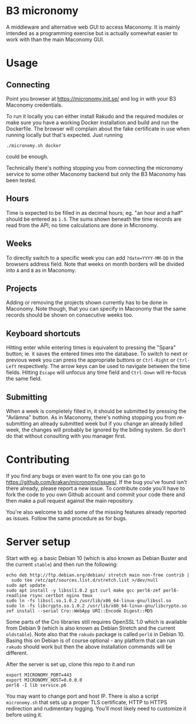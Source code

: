 # B3 micronomy

A middleware and alternative web GUI to access Maconomy. It is mainly
intended as a programming exercise but is actually somewhat easier to
work with than the main Maconomy GUI.

# Usage

## Connecting

Point you browser at https://micronomy.init.se/ and log in with your
B3 Maconomy credentials.

To run it locally you can either install Rakudo and the required
modules or make sure you have a working Docker installation and build
and run the Dockerfile. The browser will complain about the fake
certificate in use when running locally but that's expected. Just
running

```
./micronomy.sh docker
```

could be enough.


Technically there's nothing stopping you from connecting the micronomy
service to some other Maconomy backend but only the B3 Maconomy has
been tested.

## Hours

Time is expected to be filled in as decimal hours; eg. "an hour and a
half" should be entered as `1.5`. The sums shown beneath the time
records are read from the API; no time calculations are done in
Micronomy.

## Weeks

To directly switch to a specific week you can add `?date=YYYY-MM-DD`
in the browsers address field. Note that weeks on month borders will
be divided into `A` and `B` as in Maconomy.

## Projects

Adding or removing the projects shown currently has to be done in
Maconomy. Note though, that you can specify in Maconomy that the same
records should be shown on consecutive weeks too.

## Keyboard shortcuts

Hitting enter while entering times is equivalent to pressing the
"Spara" button; ie. it saves the entered times into the database. To
switch to next or previous week you can press the appropriate buttons
or `Ctrl-Right` or `Ctrl-Left` respectively. The arrow keys can be
used to navigate between the time fields. Hitting `Escape` will
unfocus any time field and `Ctrl-Down` will re-focus the same field.

## Submitting

When a week is completely filled in, it should be submitted by
pressing the "Avlämna" button. As in Maconomy, there's nothing
stopping you from re-submitting an already submitted week but if you
change an already billed week, the changes will probably be ignored by
the billing system. So don't do that without consulting with you
manager first.

# Contributing

If you find any bugs or even want to fix one you can go to
https://github.com/krakan/micronomy/issues/. If the bug you've found
isn't there already, please report a new issue. To contribute code
you'll have to fork the code to you own Github account and commit your
code there and then make a pull request against the main repository.

You're also welcome to add some of the missing features already
reported as issues. Follow the same procedure as for bugs.

# Server setup

Start with eg. a basic Debian 10 (which is also known as Debian Buster
and the current `stable`) and then run the following:

```
echo deb http://ftp.debian.org/debian/ stretch main non-free contrib |
  sudo tee /etc/apt/sources.list.d/stretch.list >/dev/null
sudo apt update
sudo apt install -y libssl1.0.2 git curl make gcc perl6-zef perl6-readline rsync certbot nginx tmux
sudo ln -fs libssl.so.1.0.2 /usr/lib/x86_64-linux-gnu/libssl.so
sudo ln -fs libcrypto.so.1.0.2 /usr/lib/x86_64-linux-gnu/libcrypto.so
zef install --serial Cro::WebApp URI::Encode Digest::MD5
```

Some parts of the Cro libraries still requires OpenSSL 1.0 which is
available from Debian 9 (which is also known as Debian Stretch and the
current `oldstable`). Note also that the `rakudo` package is called
`perl6` in Debian 10. Basing this on Debian is of course optional -
any platform that can run `rakudo` should work but then the above
installation commands will be different.

After the server is set up, clone this repo to it and run

```
export MICRONOMY_PORT=443
export MICRONOMY_HOST=0.0.0.0
perl6 -I lib service.p6
```

You may want to change port and host IP. There is also a script
`micronomy.sh` that sets up a proper TLS certificate, HTTP to HTTPS
redirection and rudimentary logging. You'll most likely need to
customize it before using it.
